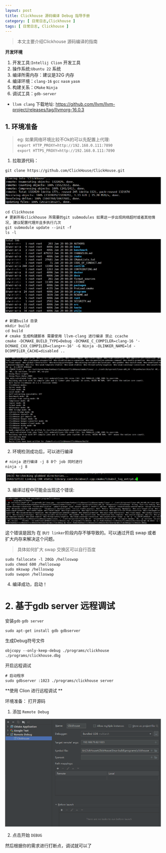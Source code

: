 ```yaml
---
layout: post
title: Clickhouse 源码编译 Debug 指导手册
category: [ 日常日志,Clickhouse ]
tags: [ 日常日志, Clickhouse ]
---
```


> 本文主要介绍Clickhouse 源码编译的指南

**开发环境**
1. 开发工具:`Intellij Clion` 开发工具
2. 操作系统:`Ubuntu 22` 系统
3. 编译所需内存：建议是32G 内存
4. 编译环境：`clang-16` `gcc` `nasm` `yasm`
5. 构建关系：`CMake` `Ninja`
6. 调试工具：`gdb-server`

- `llvm clang` 下载地址: https://github.com/llvm/llvm-project/releases/tag/llvmorg-16.0.3


## 1. 环境准备

> eg: 如果网络环境比较不Ok的可以先配置上代理:   
> `export HTTP_PROXY=http://192.168.0.111:7890`  
> `export HTTPS_PROXY=http://192.168.0.111:7890`

1. 拉取源代码：

```shell
git clone https://github.com/ClickHouse/ClickHouse.git
```
![](../../../assets/posts/日常日志/Clickhouse/20240129/clickhouse_git_clone_ok.png)

```shell
cd Clickhouse
# 更新所有clickhouse 所需要的git submodules 如果这一步出现网络超时或者其他情况, 建议配置代理并且多执行几次
git submodule update --init -f
ls -l
```
![](../../../assets/posts/日常日志/Clickhouse/20240129/clickhouse_ls_l.png)

```shell
# 新建build 目录
mkdir build
cd build
# cmake 生成构建脚本 需要使用 llvm-clang 进行编译 禁止 ccache
cmake -DCMAKE_BUILD_TYPE=Debug -DCMAKE_C_COMPILER=clang-16 '-DCMAKE_CXX_COMPILER=clang++-16' -G Ninja -DLINKER_NAME=ld -DCOMPILER_CACHE=disabled ..
```
![](../../../assets/posts/日常日志/Clickhouse/20240129/clickhouse_cmake_success.png)

2. 环境检测成功后，可以进行编译

```shell
# ninja 进行编译 -j 8 8个 job 同时进行
ninja -j 8
```
![](../../../assets/posts/日常日志/Clickhouse/20240129/ninja_begin.png)

3. 编译过程中可能会出现这个错误:

![](../../../assets/posts/日常日志/Clickhouse/20240129/clickhouse_linker_fail.png)

这个错误是因为 在 `执行 linker`阶段内存不够导致的。可以通过开启 swap 或者 扩大内存来解决这个问题。

> 具体如何扩大 swap 交换区可以自行百度
 
```shell
sudo fallocate -l 20Gb /helloswap
sudo chmod 600 /helloswap
sudo mkswap /helloswap
sudo swapon /helloswap
```

4. 编译成功，启动！

# 2. 基于gdb server 远程调试

安装`gdb` `gdb server`

```shell
sudo apt-get install gdb gdbserver
```

生成Debug符号文件

```shell
objcopy --only-keep-debug ./programs/clickhouse ./programs/clickhouse.dbg
```

开启远程调试

```shell
# 启动程序
sudo gdbserver :1023 ./programs/clickhouse server

```



**使用 Clion 进行远程调试 **

环境准备： 打开源码

1. 添加 `Remote Debug`

![](../../../assets/posts/日常日志/Clickhouse/20240129/clion_remote_debug.png)

2. 点击开始 `DEBUG`

然后根据你的需求进行打断点，调试就可以了


